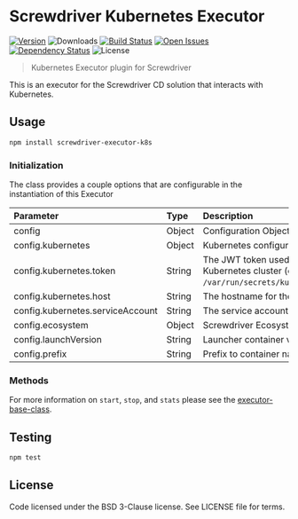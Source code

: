 # Screwdriver Kubernetes Executor
[![Version][npm-image]][npm-url] ![Downloads][downloads-image] [![Build Status][status-image]][status-url] [![Open Issues][issues-image]][issues-url] [![Dependency Status][daviddm-image]][daviddm-url] ![License][license-image]

> Kubernetes Executor plugin for Screwdriver

This is an executor for the Screwdriver CD solution that interacts with Kubernetes.

## Usage

```bash
npm install screwdriver-executor-k8s
```

### Initialization
The class provides a couple options that are configurable in the instantiation of this Executor

| Parameter        | Type  |  Description |
| :-------------   | :---- | :-------------|
| config        | Object | Configuration Object |
| config.kubernetes | Object | Kubernetes configuration Object |
| config.kubernetes.token | String | The JWT token used for authenticating to the Kubernetes cluster (content of `/var/run/secrets/kubernetes.io/serviceaccount/token`) |
| config.kubernetes.host | String | The hostname for the Kubernetes cluster (kubernetes) |
| config.kubernetes.serviceAccount | String | The service account to use in Kubernetes (default) |
| config.ecosystem | Object | Screwdriver Ecosystem (ui, api, store, etc.) |
| config.launchVersion | String | Launcher container version to use (stable) |
| config.prefix | String | Prefix to container names ("") |


### Methods

For more information on `start`, `stop`, and `stats` please see the [executor-base-class].

## Testing

```bash
npm test
```

## License

Code licensed under the BSD 3-Clause license. See LICENSE file for terms.

[npm-image]: https://img.shields.io/npm/v/screwdriver-executor-k8s.svg
[npm-url]: https://npmjs.org/package/screwdriver-executor-k8s
[downloads-image]: https://img.shields.io/npm/dt/screwdriver-executor-k8s.svg
[license-image]: https://img.shields.io/npm/l/screwdriver-executor-k8s.svg
[issues-image]: https://img.shields.io/github/issues/screwdriver-cd/executor-k8s.svg
[issues-url]: https://github.com/screwdriver-cd/executor-k8s/issues
[status-image]: https://cd.screwdriver.cd/pipelines/f5e73dc9a9a5410cfe1c3790b8bfcec0095629d7/badge
[status-url]: https://cd.screwdriver.cd/pipelines/f5e73dc9a9a5410cfe1c3790b8bfcec0095629d7
[daviddm-image]: https://david-dm.org/screwdriver-cd/executor-k8s.svg?theme=shields.io
[daviddm-url]: https://david-dm.org/screwdriver-cd/executor-k8s
[executor-base-class]: https://github.com/screwdriver-cd/executor-base
[screwdriver job-tools]: https://github.com/screwdriver-cd/job-tools
